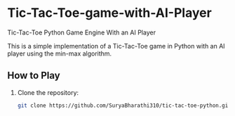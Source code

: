 # Tic-Tac-Toe-game-with-AI-Player
Tic-Tac-Toe Python Game Engine With an AI Player

This is a simple implementation of a Tic-Tac-Toe game in Python with an AI player using the min-max algorithm.

## How to Play

1. Clone the repository:
   ```bash
   git clone https://github.com/SuryaBharathi310/tic-tac-toe-python.git
